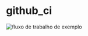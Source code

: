# github_ci

![fluxo de trabalho de exemplo](https://github.com/felipefucs/github_ci/actions/workflows/go.yml/badge.svg)
